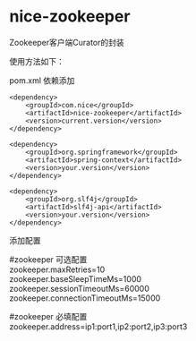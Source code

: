 # nice-zookeeper
Zookeeper客户端Curator的封装

使用方法如下：

pom.xml 依赖添加

    <dependency>
        <groupId>com.nice</groupId>
        <artifactId>nice-zookeeper</artifactId>
        <version>current.version</version>
    </dependency>
    
    <dependency>
        <groupId>org.springframework</groupId>
        <artifactId>spring-context</artifactId>
        <version>your.version</version>
    </dependency>

    <dependency>
        <groupId>org.slf4j</groupId>
        <artifactId>slf4j-api</artifactId>
        <version>your.version</version>
    </dependency>


添加配置

#zookeeper 可选配置<br/>
zookeeper.maxRetries=10<br/>
zookeeper.baseSleepTimeMs=1000<br/>
zookeeper.sessionTimeoutMs=60000<br/>
zookeeper.connectionTimeoutMs=15000<br/>

#zookeeper 必填配置<br/>
zookeeper.address=ip1:port1,ip2:port2,ip3:port3<br/>

